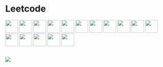 # Leetcode

<img src = "https://github.com/pratheek08/pratheek08/assets/83898956/e0c846c8-45a0-4028-afa8-9277c887818a" width="40px"></img>
<img src = "https://github.com/pratheek08/pratheek08/assets/83898956/c0b6464f-863f-4212-b8bc-5f856f0e5a40" width="40px"></img>
<img src = "https://github.com/pratheek08/pratheek08/assets/83898956/6da9a0b6-9cd0-4758-b246-ac4ad223841e" width="40px"></img>
<img src = "https://github.com/pratheek08/pratheek08/assets/83898956/a43e7b20-f7da-45e6-b403-b8434cace1ef" width="40px"></img>
<img src = "https://github.com/pratheek08/pratheek08/assets/83898956/08db57ce-19d0-475b-aaa3-5be64475274c" width="40px"></img>
<img src = "https://github.com/pratheek08/pratheek08/assets/83898956/e3115268-0851-46f5-81d4-a5d38df803ca" width="40px"></img>
<img src = "https://github.com/pratheek08/pratheek08/assets/83898956/d1fa1a92-6de9-4a99-b0be-cd9cbcc2a2dd" width="40px"></img>
<img src = "https://github.com/pratheek08/pratheek08/assets/83898956/df0141da-22da-4c1a-91b9-d1d2cb58e1e5" width="40px"></img>
<img src = "https://github.com/pratheek08/pratheek08/assets/83898956/545174b0-96c8-4de8-b683-79ba876b0008" width="40px"></img>
<img src = "https://github.com/pratheek08/pratheek08/assets/83898956/e28f76d9-339f-4519-aa70-10422ca92b95" width="40px"></img>
<img src = "https://github.com/pratheek08/pratheek08/assets/83898956/80b5b51c-cf23-4716-bac9-2c3811014e4a" width="40px"></img>
<img src = "https://github.com/pratheek08/pratheek08/assets/83898956/fbcc5635-5c4c-4347-8441-6ede954b7fa6" width="40px"></img>
<img src = "https://github.com/pratheek08/pratheek08/assets/83898956/cf5d5fc1-f4aa-4bf7-835c-fd7978d92085" width="40px"></img>
<img src = "https://github.com/pratheek08/pratheek08/assets/83898956/737bde0c-ec45-4cb7-9b4b-8b838421829d" width="40px"></img>
<img src = "https://github.com/pratheek08/pratheek08/assets/83898956/754f545e-1a3b-4bfe-b760-51f45b2d8f43" width="40px"></img>
<img src = "https://github.com/pratheek08/pratheek08/assets/83898956/fee04bff-8f11-4f54-b1c8-7518a66ab196" width="40px"></img>

<br>
<a href="https://leetcode.com/u/Pratheek08/">
    <img src="https://leetcard.jacoblin.cool/pratheek08?theme=dark&font=ZCOOL%20KuaiLe&ext=heatmap"></img>
<a>
